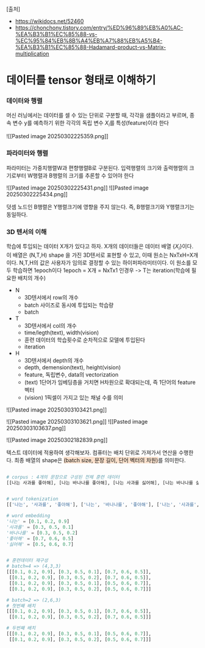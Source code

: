 [출처]
- https://wikidocs.net/52460
- https://chonchony.tistory.com/entry/%ED%96%89%EB%A0%AC-%EA%B3%B1%EC%85%88-vs-%EC%95%84%EB%8B%A4%EB%A7%88%EB%A5%B4-%EA%B3%B1%EC%85%88-Hadamard-product-vs-Matrix-multiplication


# 데이터를 tensor 형태로 이해하기


### 데이터와 행렬

머신 러닝에서는 데이터를 셀 수 있는 단위로 구분할 때, 각각을 샘플이라고 부르며, 종속 변수 y를 예측하기 위한 각각의 독립 변수 $X_i$를 특성(feature)이라 한다


![[Pasted image 20250302225359.png]]


### 파라미터와 행렬
파라미터는 가중치행렬W과 편향행렬B로 구분된다. 입력행렬의 크기와 출력행렬의 크기로부터 W행렬과 B행렬의 크기를 추론할 수 있어야 한다

![[Pasted image 20250302225431.png]]
![[Pasted image 20250302225434.png]]

덧셈 노드인 B행렬은 Y행렬크기에 영향을 주지 않는다. 즉, B행렬크기와 Y행렬크기는 동일하다.







### 3D 텐서의 이해

학습에 투입되는 데이터 X개가 있다고 하자.
X개의 데이터들은 데이터 배열 $\{X_i\}$이다.
이 배열은 (N,T,H) shape 을 가진 3D텐서로 표현할 수 있고, 이때 원소는 NxTxH=X개이다.
N,T,H의 값은 사용자가 임의로 결정할 수 있는 하이퍼파라미터이다.
이 원소를 모두 학습하면 1epoch이다
1epoch = X개 = NxTx1 인경우 -> T는 iteration(학습에 필요한 배치의 개수)

- N  
	- 3D텐서에서 row의 개수
	- batch 사이즈로 동시에 투입되는 학습량
	- batch
- T 
	- 3D텐서에서 col의 개수 
	- time/legth(text), width(vision)
	- 훈련 데이터의 학습횟수로 순차적으로 모델에 투입된다
	- iteration
- H 
	- 3D텐서에서 depth의 개수
	- depth, demension(text), height(vision)
	- feature, 독립변수, data의 vectorization
	- (text) 1단어가 임베딩층을 거치면 H차원으로 확대되는데, 즉 1단어의 feature벡터
	- (vision) 1픽셀이 가지고 있는 채널 수를 의미


![[Pasted image 20250303103421.png]]



![[Pasted image 20250303103621.png]]
![[Pasted image 20250303103637.png]]

![[Pasted image 20250302182839.png]]



텍스트 데이터에 적용하여 생각해보자.
컴퓨터는 배치 단위로 가져가서 연산을 수행한다. 
최종 배열의 shape은 <span style="background:rgba(240, 107, 5, 0.2)">(batch size, 문장 길이, 단어 벡터의 차원)</span>를 의미한다. 

```python 

# corpus : 4개의 문장으로 구성된 전체 훈련 데이터
[[나는 사과를 좋아해], [나는 바나나를 좋아해], [나는 사과를 싫어해], [나는 바나나를 싫어해]]


# word tokenization
[['나는', '사과를', '좋아해'], ['나는', '바나나를', '좋아해'], ['나는', '사과를', '싫어해'], ['나는', '바나나를', '싫어해']]

# word embedding
'나는' = [0.1, 0.2, 0.9] 
'사과를' = [0.3, 0.5, 0.1] 
'바나나를' = [0.3, 0.5, 0.2] 
'좋아해' = [0.7, 0.6, 0.5] 
'싫어해' = [0.5, 0.6, 0.7]

```


``` python

# 훈련데이터 재구성 
# batch=4 => (4,3,3)
[[[0.1, 0.2, 0.9], [0.3, 0.5, 0.1], [0.7, 0.6, 0.5]],
 [[0.1, 0.2, 0.9], [0.3, 0.5, 0.2], [0.7, 0.6, 0.5]],
 [[0.1, 0.2, 0.9], [0.3, 0.5, 0.1], [0.5, 0.6, 0.7]],
 [[0.1, 0.2, 0.9], [0.3, 0.5, 0.2], [0.5, 0.6, 0.7]]]

# batch=2 => (2,6,3)
# 첫번째 배치 
[[[0.1, 0.2, 0.9], [0.3, 0.5, 0.1], [0.7, 0.6, 0.5]],
 [[0.1, 0.2, 0.9], [0.3, 0.5, 0.2], [0.7, 0.6, 0.5]]]

# 두번째 배치 
[[[0.1, 0.2, 0.9], [0.3, 0.5, 0.1], [0.5, 0.6, 0.7]],
 [[0.1, 0.2, 0.9], [0.3, 0.5, 0.2], [0.5, 0.6, 0.7]]]

```




